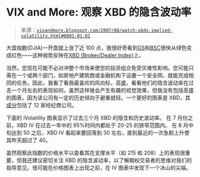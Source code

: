 <!--yml

类别：未分类

date: 2024-05-18 19:00:56

-->

# VIX and More: 观察 XBD 的隐含波动率

> 来源：[`vixandmore.blogspot.com/2007/08/watch-xbds-implied-volatility.html#0001-01-01`](http://vixandmore.blogspot.com/2007/08/watch-xbds-implied-volatility.html#0001-01-01)

大盘指数(DJIA)一开盘就上涨了近 100 点，我很好奇看到[GS](http://finance.google.com/finance?q=gs&hl=en)和[BSC](http://finance.google.com/finance?q=bsc&hl=en)很快从绿色变成红色——这种弱势反映在[XBD (Broker/Dealer Index)](http://stockcharts.com/charts/gallery.html?%24xbd)上。

当然，您现在可能不必对冲整个市场来使您的投资组合免受灾难性影响。您可能只需在一个或两个部门，如房地产建筑商或金融机构下设置一个安全网，就能完成相同的任务。因此，我看了看我最喜欢的风向标，高盛，看看他们的隐含波动率在过去一个月左右的表现如何。虽然这样做会产生有趣的视觉效果，但我没有包括高盛的图表，因为该公司有一定的历史倾向于避重就轻。一个更好的图表是 XBD，其[成分](http://finance.yahoo.com/q/cp?s=%5EXBD)包括了 12 家经纪商公司。

下面的 iVolatility 图表显示了过去三个月 XBD 的隐含和历史波动率。 在 7 月份之前，XBD IV 在过去一年中的 95%时间内都处于 20-25 的狭窄范围内。 在 8 月中旬达到 50 之后，XBD IV 看起来要回落到 30 左右，直到最近的一次急剧上升使其昨天超过了 40。

虽然观察此指数的价格水平以查看其在支撑水平（如 215 和 208）上的表现很重要，但我还建议密切关注 XBD 的隐含波动率，以了解期权交易者的思维对我们的指导意见。很可能在价格图表上出现之前，在 IV 图表中发现下一个冰山的尖端。
